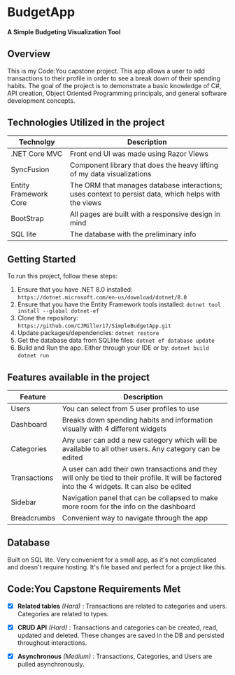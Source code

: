 # BudgetApp
#### A Simple Budgeting Visualization Tool

## Overview

This is my Code:You capstone project. This app allows a user to add transactions to their profile in order to see a break down of their spending habits. The goal of the project is to demonstrate a basic knowledge of C#, API creation, Object Oriented Programming principals, and general software development concepts.

## Technologies Utilized in the project

  | Technolgy        | Description                           |
  |----------------|---------------------------------------|
  | .NET Core MVC | Front end UI was made using Razor Views |
  | SyncFusion | Component library that does the heavy lifting of my data visualizations |
  | Entity Framework Core | The ORM that manages database interactions; uses context to persist data, which helps with the views |
  | BootStrap | All pages are built with a responsive design in mind |
  | SQL lite | The database with the preliminary info |

## Getting Started

To run this project, follow these steps:

1. Ensure that you have .NET 8.0 installed: `https://dotnet.microsoft.com/en-us/download/dotnet/8.0`
1. Ensure that you have the Entity Framework tools installed: `dotnet tool install --global dotnet-ef` 
1. Clone the repository: `https://github.com/CJMiller17/SimpleBudgetApp.git`
1. Update packages/dependencies: `dotnet restore`
1. Get the database data from SQLlite files: `dotnet ef database update`
1. Build and Run the app. Either through your IDE or by: `dotnet build` `dotnet run`

## Features available in the project

  | Feature        | Description                           |
  |----------------|---------------------------------------|
  | Users | You can select from 5 user profiles to use |
  | Dashboard | Breaks down spending habits and information visually with 4 different widgets |
  | Categories | Any user can add a new category which will be available to all other users. Any category can be edited |
  | Transactions | A user can add their own transactions and they will only be tied to their profile. It will be factored into the 4 widgets. It can also be edited |
  | Sidebar | Navigation panel that can be collapsed to make more room for the info on the dashboard |
  | Breadcrumbs | Convenient way to navigate through the app |
   
## Database

Built on SQL lite. Very convenient for a small app, as it's not complicated and doesn't require hosting. It's file based and perfect for a project like this.

## Code:You Capstone Requirements Met

- [x] **Related tables** *(Hard)* : Transactions are related to categories and users. Categories are related to types.
- [x] **CRUD API** *(Hard)* : Transactions and categories can be created, read, updated and deleted. These changes are saved in the DB and persisted throughout interactions.
- [x] **Asynchronous** *(Medium)* : Transactions, Categories, and Users are pulled asynchronously.


